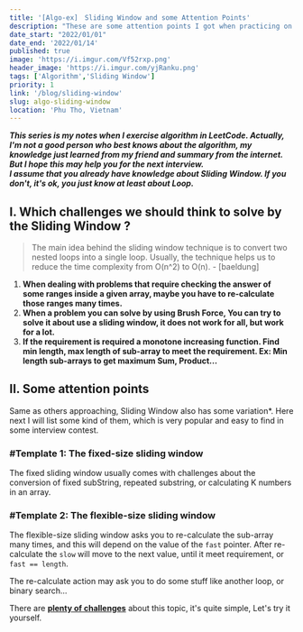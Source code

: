 ```yaml
---
title: '[Algo-ex]　Sliding Window and some Attention Points'
description: "These are some attention points I got when practicing on leetcode. These can help you succeed in the first submit, and the Interviewer will like that."
date_start: "2022/01/01"
date_end: '2022/01/14'
published: true
image: 'https://i.imgur.com/Vf52rxp.png'
header_image: 'https://i.imgur.com/yjRanku.png'
tags: ['Algorithm','Sliding Window']
priority: 1
link: '/blog/sliding-window'
slug: algo-sliding-window
location: 'Phu Tho, Vietnam'
---
```


_**This series is my notes when I exercise algorithm in LeetCode. Actually, I'm not a good person who best knows about the algorithm, my knowledge just learned from my friend and summary from the internet. But I hope this may help you for the next interview.  
I assume that you already have knowledge about Sliding Window. If you don't, it's ok, you just know at least about Loop.**_

## I. Which challenges we should think to solve by the Sliding Window ?

>The main idea behind the sliding window technique is to convert two nested loops into a single loop. Usually, the technique helps us to reduce the time complexity from O(n^2) to O(n). - [baeldung]

1. **When dealing with problems that require checking the answer of some ranges inside a given array, maybe you have to re-calculate those ranges many times.**
2. **When a problem you can solve by using Brush Force, You can try to solve it about use a sliding window, it does not work for all, but work for a lot.**
3. **If the requirement is required a monotone increasing function. Find min length, max length of sub-array to meet the requirement. Ex: Min length sub-arrays to get maximum Sum, Product...**

## II. Some attention points

Same as others approaching, Sliding Window also has some variation*. Here next I will list some kind of them, which is very popular and easy to find in some interview contest.

### #Template 1: The fixed-size sliding window

The fixed sliding window usually comes with challenges about the conversion of fixed subString, repeated substring, or calculating K numbers in an array.

### #Template 2: The flexible-size sliding window

The flexible-size sliding window asks you to re-calculate the sub-array many times, and this will depend on the value of the `fast` pointer. After re-calculate the `slow` will move to the next value, until it meet requirement, or `fast == length`.

The re-calculate action may ask you to do some stuff like another loop, or binary search...

There are [**plenty of challenges**][1] about this topic, it's quite simple, Let's try it yourself.


<!-- ### #Template 3: The sliding windows which require to re-calculate many times -->
[1]: https://leetcode.com/problemset/all/?page=1&topicSlugs=sliding-window